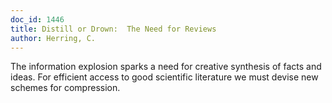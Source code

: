 ```yaml
---
doc_id: 1446
title: Distill or Drown:  The Need for Reviews
author: Herring, C.
---
```


The information explosion sparks a need
for creative synthesis of facts and ideas.
For efficient access to good scientific
literature we must devise new schemes for
compression.